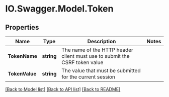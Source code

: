 # IO.Swagger.Model.Token
## Properties

Name | Type | Description | Notes
------------ | ------------- | ------------- | -------------
**TokenName** | **string** | The name of the HTTP header client must use to submit the CSRF token value | 
**TokenValue** | **string** | The value that must be submitted for the current session | 

[[Back to Model list]](../README.md#documentation-for-models) [[Back to API list]](../README.md#documentation-for-api-endpoints) [[Back to README]](../README.md)

